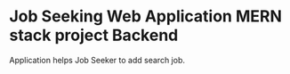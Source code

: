 # Job Seeking Web Application MERN stack project Backend 

Application helps Job Seeker to add search job.
